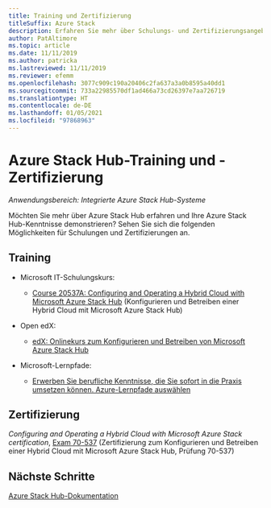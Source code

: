 ```yaml
---
title: Training und Zertifizierung
titleSuffix: Azure Stack
description: Erfahren Sie mehr über Schulungs- und Zertifizierungsangebote für Azure Stack Hub.
author: PatAltimore
ms.topic: article
ms.date: 11/11/2019
ms.author: patricka
ms.lastreviewed: 11/11/2019
ms.reviewer: efemm
ms.openlocfilehash: 3077c909c190a20406c2fa637a3a0b8595a40dd1
ms.sourcegitcommit: 733a22985570df1ad466a73cd26397e7aa726719
ms.translationtype: HT
ms.contentlocale: de-DE
ms.lasthandoff: 01/05/2021
ms.locfileid: "97868963"
---
```

# <a name="azure-stack-hub-training-and-certification"></a>Azure Stack Hub-Training und -Zertifizierung

*Anwendungsbereich: Integrierte Azure Stack Hub-Systeme*

Möchten Sie mehr über Azure Stack Hub erfahren und Ihre Azure Stack Hub-Kenntnisse demonstrieren? Sehen Sie sich die folgenden Möglichkeiten für Schulungen und Zertifizierungen an.

## <a name="training"></a>Training

- Microsoft IT-Schulungskurs:
   - [Course 20537A: Configuring and Operating a Hybrid Cloud with Microsoft Azure Stack Hub](https://aka.ms/azsmoc) (Konfigurieren und Betreiben einer Hybrid Cloud mit Microsoft Azure Stack Hub)

- Open edX:
   - [edX: Onlinekurs zum Konfigurieren und Betreiben von Microsoft Azure Stack Hub]()
   
- Microsoft-Lernpfade:
   - [Erwerben Sie berufliche Kenntnisse, die Sie sofort in die Praxis umsetzen können. Azure-Lernpfade auswählen](https://azure.microsoft.com/training/learning-paths/)

## <a name="certification"></a>Zertifizierung

*Configuring and Operating a Hybrid Cloud with Microsoft Azure Stack certification*, [Exam 70-537](https://www.microsoft.com/learning/exam-70-537.aspx) (Zertifizierung zum Konfigurieren und Betreiben einer Hybrid Cloud mit Microsoft Azure Stack Hub, Prüfung 70-537)

## <a name="next-steps"></a>Nächste Schritte

[Azure Stack Hub-Dokumentation](./index.yml)